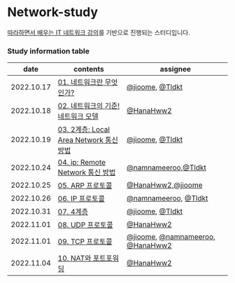 # Network-study
[따라하면서 배우는 IT 네트워크 강의](https://www.youtube.com/playlist?list=PL0d8NnikouEWcF1jJueLdjRIC4HsUlULi)를 기반으로 진행되는 스터디입니다.


### Study information table
date|contents|assignee
--|--|--
2022.10.17|[01. 네트워크란 무엇인가?](https://github.com/Growth-Collectors/Network-study/blob/f4026aba4cc789238a587f8bdf672124b01b8647/01.%20%EB%84%A4%ED%8A%B8%EC%9B%8C%ED%81%AC%EB%9E%80%20%EB%AC%B4%EC%97%87%EC%9D%B8%EA%B0%80%3F.md)| [@jioome](https://github.com/jioome), [@Tldkt](https://github.com/Tldkt)
2022.10.18|[02. 네트워크의 기준! 네트워크 모델](https://github.com/Growth-Collectors/Network-study/blob/4c4c679eb5fe8f06cdec06f07eab6b6ba784172f/02.%20%EB%84%A4%ED%8A%B8%EC%9B%8C%ED%81%AC%EC%9D%98%20%EA%B8%B0%EC%A4%80-%EB%84%A4%ED%8A%B8%EC%9B%8C%ED%81%AC%20%EB%AA%A8%EB%8D%B8.md)|[@HanaHww2](https://github.com/HanaHww2)
2022.10.19|[03. 2계층: Local Area Network 통신 방법](https://github.com/Growth-Collectors/Network-study/blob/4c4c679eb5fe8f06cdec06f07eab6b6ba784172f/03.%202%EA%B3%84%EC%B8%B5-%EA%B0%80%EA%B9%8C%EC%9D%B4%20%EC%9E%88%EB%8A%94%20%EB%84%A4%ED%8A%B8%EC%9B%8C%ED%81%AC.md)|[@jioome](https://github.com/jioome), [@Tldkt](https://github.com/Tldkt)
2022.10.24|[04. ip: Remote Network 통신 방법](https://github.com/Growth-Collectors/Network-study/blob/main/04.%20%EB%84%A4%ED%8A%B8%EC%9B%8C%ED%81%AC%20%EA%B3%84%EC%B8%B5.md)|[@namnameeroo](https://github.com/namnameeroo),[@Tldkt](https://github.com/Tldkt)
2022.10.25|[05. ARP 프로토콜](https://github.com/Growth-Collectors/Network-study/blob/main/05.%20ARP%20%ED%94%84%EB%A1%9C%ED%86%A0%EC%BD%9C.md)|[@HanaHww2](https://github.com/HanaHww2),[@jioome](https://github.com/jioome)
2022.10.26|[06. IP 프로토콜](https://github.com/Growth-Collectors/Network-study/blob/4c4c679eb5fe8f06cdec06f07eab6b6ba784172f/06-1.%20%EB%A9%80%EB%A6%AC%20%EC%9E%88%EB%8A%94%20%EC%BB%B4%ED%93%A8%ED%84%B0%EB%81%BC%EB%A6%AC%EC%9D%98%20%EB%8D%B0%EC%9D%B4%ED%84%B0%20%EC%A0%84%EC%86%A1.md)|[@namnameeroo](https://github.com/namnameeroo), [@Tldkt](https://github.com/Tldkt)
2022.10.31|[07. 4계층 ](https://github.com/Growth-Collectors/Network-study/blob/main/07.%204%EA%B3%84%EC%B8%B5%20%EC%9D%B4%EB%A1%A0%20-%20%EC%BB%B4%ED%93%A8%ED%84%B0%EC%9D%98%20%ED%94%84%EB%A1%9C%EA%B7%B8%EB%9E%A8%EB%81%BC%EB%A6%AC%EB%8A%94%20%EC%9D%B4%EB%A0%87%EA%B2%8C%20%EB%8D%B0%EC%9D%B4%ED%84%B0%EB%A5%BC%20%EC%A3%BC%EA%B3%A0%20%EB%B0%9B%EB%8A%94%EB%8B%A4.md)|[@jioome](https://github.com/jioome), [@Tldkt](https://github.com/Tldkt)
2022.11.01|[08. UDP 프로토콜](https://github.com/Growth-Collectors/Network-study/blob/5f44fc4aeca2fa7b6350955d54ccf4fc430b6cb9/08.%20UDP%20%ED%94%84%EB%A1%9C%ED%86%A0%EC%BD%9C.md)| [@HanaHww2](https://github.com/HanaHww2)
2022.11.01|[09. TCP 프로토콜](https://github.com/Growth-Collectors/Network-study/blob/main/09.%20%20%EC%97%B0%EA%B2%B0%EC%A7%80%ED%96%A5%ED%98%95%20TCP%20%ED%94%84%EB%A1%9C%ED%86%A0%EC%BD%9C.md)|[@jioome](https://github.com/jioome), [@namnameeroo](https://github.com/namnameeroo), [@HanaHww2](https://github.com/HanaHww2)
2022.11.04|[10. NAT와 포트포워딩](https://github.com/Growth-Collectors/Network-study/blob/52ddbe0897838bd17c74fad22c35aba2470c1354/10.%20NAT%EC%99%80%20%ED%8F%AC%ED%8A%B8%ED%8F%AC%EC%9B%8C%EB%94%A9.md)| [@HanaHww2](https://github.com/HanaHww2)



